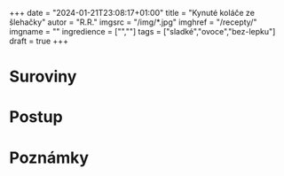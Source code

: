 
+++
date = "2024-01-21T23:08:17+01:00"
title = "Kynuté koláče ze šlehačky"
autor = "R.R."
imgsrc = "/img/*.jpg"
imghref = "/recepty/"
imgname = ""
ingredience = ["",""]
tags = ["sladké","ovoce","bez-lepku"]
draft = true
+++

# Suroviny
# Postup
# Poznámky

<!-- 
Kynuté koláče s plněným okrajem
9. 7. 2023 by Recepty
Letos prostě jedu na meruňkový vlně. Jo vím, že mi píšete, že chcete zhubnout, to já taky! Ale prostě máte smůlu, když ne já, tak vy taky hubnout nebudete! 😀

Podobný recept už jsem dávala, nicméně těsto jsem teď udělala snadnější, protože slabší povahy, když vidí v receptu tangzhong, tak na ně jdou mdloby a už mi píšou, jestli to jde bez něho, aniž by dočetly recept dál, kde by zjistily, že je to hračka, ale dobře – máte to bez té ”hrůzy”.

Nápad na plnění není můj, viděla jsem ho na webu u Ivety a najdete tam i podrobný a pěkný postup jak naplnit ZDE

Mně z těsta vyšlo 8 větších koláčů a jsou opravdu hodně dobré a souhlasí i lepkožravci 😜

Náplň do okrajů:

400g meruněk
100ml vody
150g sladidla dle preferencí
2 zarovnané lžíce bramborového škrobu
Meruňky pokrájejte, oslaďte, podlijte polovinou vody a na mírném plameni vařte do změknutí. Rozmixujte tyčovým mixérem, ve zbytku vody rozmíchejte škrob, vlijte do rozmixované směsi a za stálého míchání vařte do zhoustnutí. Nechte vychladnout.

Těsto:

320g mouky Schar mix B
150ml 40% smetany ke šlehání
100ml mléka
2 žloutky
50g sladidla
1/3 kostičky droždí
Rozdrobte do mísy droždí, zasypte lžicí sladidla, trochou mouky a zalijte 50 ml vody.

Nechte vzejít kvásek, přihoďte do mísy ostatní suroviny, vypracujte hladké těsto a nechte zdvojnásobit objem.

Drobenka:

45g rýžové mouky polohrubé
45g mandlové mouky nebo mletých mandlí
50g sypkého sladidla
40g studeného másla
vše důkladně proměte v prstech.

Tvarohová náplň:

balíček tvarohu v alobalu
sladidlo dle chuti
pár lžic mléka na rozředění
citronová kůra
Ke tvarohu přidejte pár lžic mléka a vyšlehejte se sladidlem v hladký krém. Nesmí být moc řídký, nakonec vmíchejte citronovou kůru.

Nakynuté těsto rozdělte na 8 dílů. Rozválejte do kruhu na průměr cca 20 cm. meruňkovou náplň naneste po obvodu cca 2 cm od kraje, ideálně cukrářským sáčkem ať to máte rovnoměrně a kraje přetáhněte přes náplň a stlačte.

Do středu naneste tvaroh, dejte pokrájené meruňky, posypte drobenkou a kraje potřete vajíčkem.

Nechte na plechu cca 20 minut odpočívat a poté pečte na 220 stupňů v zapařené troubě dozlatova.

-->
